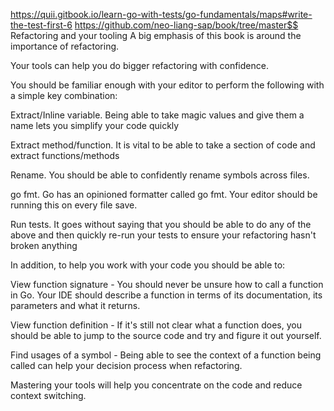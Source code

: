https://quii.gitbook.io/learn-go-with-tests/go-fundamentals/maps#write-the-test-first-6
https://github.com/neo-liang-sap/book/tree/master$$
Refactoring and your tooling
A big emphasis of this book is around the importance of refactoring.

Your tools can help you do bigger refactoring with confidence.

You should be familiar enough with your editor to perform the following with a simple key combination:

Extract/Inline variable. Being able to take magic values and give them a name lets you simplify your code quickly

Extract method/function. It is vital to be able to take a section of code and extract functions/methods

Rename. You should be able to confidently rename symbols across files.

go fmt. Go has an opinioned formatter called go fmt. Your editor should be running this on every file save.

Run tests. It goes without saying that you should be able to do any of the above and then quickly re-run your tests to ensure your refactoring hasn't broken anything

In addition, to help you work with your code you should be able to:

View function signature - You should never be unsure how to call a function in Go. Your IDE should describe a function in terms of its documentation, its parameters and what it returns.

View function definition - If it's still not clear what a function does, you should be able to jump to the source code and try and figure it out yourself.

Find usages of a symbol - Being able to see the context of a function being called can help your decision process when refactoring.

Mastering your tools will help you concentrate on the code and reduce context switching.